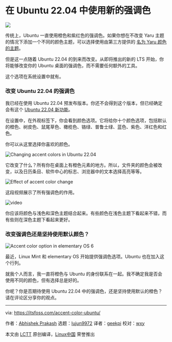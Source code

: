 [#]: subject: "Add Some Colors to Your Ubuntu Desktop With the new Accent Color Options in Ubuntu 22.04"
[#]: via: "https://itsfoss.com/accent-color-ubuntu/"
[#]: author: "Abhishek Prakash https://itsfoss.com/author/abhishek/"
[#]: collector: "lujun9972"
[#]: translator: "geekpi"
[#]: reviewer: "wxy"
[#]: publisher: "wxy"
[#]: url: "https://linux.cn/article-14441-1.html"

在 Ubuntu 22.04 中使用新的强调色
======

![](https://img.linux.net.cn/data/attachment/album/202204/07/101359xle6lahli57665gg.jpg)

传统上，Ubuntu 一直使用橙色和紫红色的强调色。如果你想在不改变 Yaru 主题的情况下添加一个不同的颜色主题，可以选择使用由第三方提供的 [名为 Yaru 颜色的主题][1]。

但是这一点随着 Ubuntu 22.04 的到来而改变。从即将推出的新的 LTS 开始，你将能够改变你的 Ubuntu 桌面的强调色，而不需要任何额外的工具。

这个选项在系统设置中就有。

### 改变 Ubuntu 22.04 的强调色

我已经在使用 Ubuntu 22.04 预发布版本。你还不会得到这个版本，但已经确定会有这个 [Ubuntu 22.04 新功能][2]。

在设置中，在外观标签下，你会看到颜色选项。它将给你十个颜色选项，包括默认的橙色、树皮色、鼠尾草色、橄榄色、铬绿、普鲁士绿、蓝色、紫色、洋红色和红色。

你可以从这里选择你喜欢的颜色。

![Changing accent colors in Ubuntu 22.04][3]

它改变了什么？所有你在桌面上有橙色元素的地方。所以，文件夹的颜色会被改变，以及日历条目、软件中心的标志、浏览器中的文本选择高亮等等。

![Effect of accent color change][4]

这段视频展示了所有强调色的作用。

![video](https://player.vimeo.com/video/694093720)

你应该将颜色与浅色和深色主题结合起来。有些颜色在浅色主题下看起来不错，而有些则在深色主题下看起来更好。

### 改变强调色还是坚持使用默认颜色？

![Accent color option in elementary OS 6][5]

最近，Linux Mint 和 elementary OS 开始提供强调色选项。Ubuntu 也在加入这个行列。

就我个人而言，我一直将橙色与 Ubuntu 的身份联系在一起。我不确定我是否会使用不同的颜色，但有选择总是好的。

你呢？你是否期待使用 Ubuntu 22.04 中的强调色，还是坚持使用默认的橙色？请在评论区分享你的观点。

--------------------------------------------------------------------------------

via: https://itsfoss.com/accent-color-ubuntu/

作者：[Abhishek Prakash][a]
选题：[lujun9972][b]
译者：[geekpi](https://github.com/geekpi)
校对：[wxy](https://github.com/wxy)

本文由 [LCTT](https://github.com/LCTT/TranslateProject) 原创编译，[Linux中国](https://linux.cn/) 荣誉推出

[a]: https://itsfoss.com/author/abhishek/
[b]: https://github.com/lujun9972
[1]: https://itsfoss.com/folder-color-ubuntu/
[2]: https://linux.cn/article-14177-1.html
[3]: https://i0.wp.com/itsfoss.com/wp-content/uploads/2022/03/accent-colors-ubuntu-22-04.png?resize=800%2C572&ssl=1
[4]: https://i0.wp.com/itsfoss.com/wp-content/uploads/2022/03/changed-accent-color-ubuntu-22-04.png?resize=797%2C453&ssl=1
[5]: https://i0.wp.com/itsfoss.com/wp-content/uploads/2022/03/accent-colors-elementary-os-6.webp?resize=780%2C667&ssl=1
